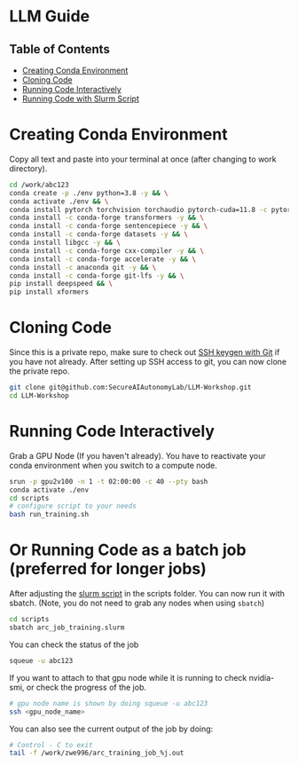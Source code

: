 # LLM Guide

## Table of Contents

- [Creating Conda Environment](#creating-conda-environment)
- [Cloning Code](#cloning-code)
- [Running Code Interactively](#running-code-interactively)
- [Running Code with Slurm Script](#or-running-code-as-a-batch-job-preferred-for-longer-jobs)


# Creating Conda Environment
Copy all text and paste into your terminal at once (after changing to work directory).
```bash
cd /work/abc123
conda create -p ./env python=3.8 -y && \
conda activate ./env && \
conda install pytorch torchvision torchaudio pytorch-cuda=11.8 -c pytorch -c nvidia -y && \
conda install -c conda-forge transformers -y && \
conda install -c conda-forge sentencepiece -y && \
conda install -c conda-forge datasets -y && \
conda install libgcc -y && \
conda install -c conda-forge cxx-compiler -y && \
conda install -c conda-forge accelerate -y && \
conda install -c anaconda git -y && \
conda install -c conda-forge git-lfs -y && \
pip install deepspeed && \
pip install xformers
```

# Cloning Code

Since this is a private repo, make sure to check out [SSH keygen with Git](./arc_gpu_node_guide.md#guide-to-setting-up-ssh-keys-for-github-authentication-on-hpc-environment-needed-for-private-repos) if you have not already. After setting up SSH access to git, you can now clone the private repo.

```bash
git clone git@github.com:SecureAIAutonomyLab/LLM-Workshop.git
cd LLM-Workshop
```


# Running Code Interactively

Grab a GPU Node (If you haven't already). You have to reactivate your conda environment when you switch to a compute node.
```bash
srun -p gpu2v100 -n 1 -t 02:00:00 -c 40 --pty bash
conda activate ./env
cd scripts
# configure script to your needs
bash run_training.sh
```

# Or Running Code as a batch job (preferred for longer jobs)

After adjusting the [slurm script](./scripts/arc_job_training.slurm) in the scripts folder. You can now run it with sbatch. (Note, you do not need to grab any nodes when using `sbatch`)
```bash
cd scripts
sbatch arc_job_training.slurm
```

You can check the status of the job
```bash
squeue -u abc123
```

If you want to attach to that gpu node while it is running to check nvidia-smi, or check the progress of the job.
```bash
# gpu node name is shown by doing squeue -u abc123
ssh <gpu_node_name>
```

You can also see the current output of the job by doing:
```bash
# Control - C to exit
tail -f /work/zwe996/arc_training_job_%j.out
```